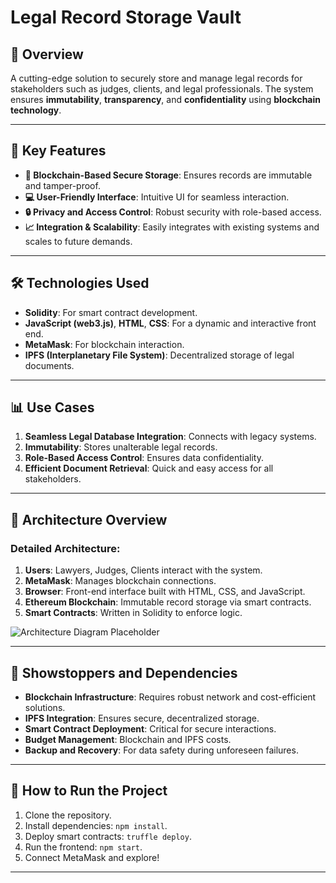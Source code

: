 # Legal Record Storage Vault

## 🌟 Overview
A cutting-edge solution to securely store and manage legal records for stakeholders such as judges, clients, and legal professionals. The system ensures **immutability**, **transparency**, and **confidentiality** using **blockchain technology**.

---

## 🚀 Key Features
- **🔐 Blockchain-Based Secure Storage**: Ensures records are immutable and tamper-proof.
- **💻 User-Friendly Interface**: Intuitive UI for seamless interaction.
- **🔒 Privacy and Access Control**: Robust security with role-based access.
- **📈 Integration & Scalability**: Easily integrates with existing systems and scales to future demands.

---

## 🛠️ Technologies Used
- **Solidity**: For smart contract development.
- **JavaScript (web3.js)**, **HTML**, **CSS**: For a dynamic and interactive front end.
- **MetaMask**: For blockchain interaction.
- **IPFS (Interplanetary File System)**: Decentralized storage of legal documents.

---

## 📊 Use Cases
1. **Seamless Legal Database Integration**: Connects with legacy systems.
2. **Immutability**: Stores unalterable legal records.
3. **Role-Based Access Control**: Ensures data confidentiality.
4. **Efficient Document Retrieval**: Quick and easy access for all stakeholders.

---

## 📌 Architecture Overview
### Detailed Architecture:
1. **Users**: Lawyers, Judges, Clients interact with the system.
2. **MetaMask**: Manages blockchain connections.
3. **Browser**: Front-end interface built with HTML, CSS, and JavaScript.
4. **Ethereum Blockchain**: Immutable record storage via smart contracts.
5. **Smart Contracts**: Written in Solidity to enforce logic.

![Architecture Diagram Placeholder](placeholder-architecture-image.png)

---

## 🚧 Showstoppers and Dependencies
- **Blockchain Infrastructure**: Requires robust network and cost-efficient solutions.
- **IPFS Integration**: Ensures secure, decentralized storage.
- **Smart Contract Deployment**: Critical for secure interactions.
- **Budget Management**: Blockchain and IPFS costs.
- **Backup and Recovery**: For data safety during unforeseen failures.

---

## 🌟 How to Run the Project
1. Clone the repository.
2. Install dependencies: `npm install`.
3. Deploy smart contracts: `truffle deploy`.
4. Run the frontend: `npm start`.
5. Connect MetaMask and explore!

---
